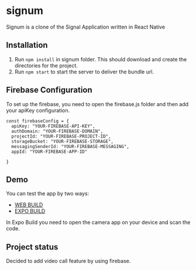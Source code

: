 # signum
Signum is a clone of the Signal Application written in React Native

## Installation
1. Run ``` npm install ``` in signum folder. This should download and create the directories for the project.
2. Run ``` npm start ``` to start the server to deliver the bundle url.

## Firebase Configuration
To set up the firebase, you need to open the firebase.js folder and then add your apiKey configuration.

```
const firebaseConfig = {
  apiKey: "YOUR-FIREBASE-API-KEY",
  authDomain: "YOUR-FIREBASE-DOMAIN",
  projectId: "YOUR-FIREBASE-PROJECT-ID",
  storageBucket: "YOUR-FIREBASE-STORAGE",
  messagingSenderId: "YOUR-FIREBASE-MESSAGING",
  appId: "YOUR-FIREBASE-APP-ID"

}
```

## Demo
You can test the app by two ways:
- [WEB BUILD](https://signum-8409a.web.app)
- [EXPO BUILD](https://expo.io/@gokcer/signum)

In Expo Build you need to open the camera app on your device and scan the code.

## Project status
Decided to add video call feature by using firebase.
